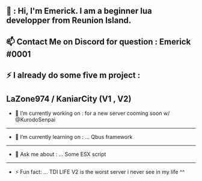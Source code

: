 👋 : Hi, I'm Emerick. I am a beginner lua developper from Reunion Island.
-------------------------------------------------------------------------------------------------------------------------------------------------------------------------

📫 Contact Me on Discord for question : Emerick #0001
-------------------------------------------------------------------------------------------------------------------------------------------------------------------------

⚡ I already do some five m project :
-------------------------------------------------------------------------------------------------------------------------------------------------------------------------

LaZone974 / 
KaniarCity (V1 , V2)
-------------------------------------------------------------------------------------------------------------------------------------------------------------------------

- 🔭 I’m currently working on :
for a new server cooming soon w/ @KurodoSenpai
-------------------------------------------------------------------------------------------------------------------------------------------------------------------------

- 🌱 I’m currently learning on : ...
Qbus framework
-------------------------------------------------------------------------------------------------------------------------------------------------------------------------

- 💬 Ask me about : ...
Some ESX script
-------------------------------------------------------------------------------------------------------------------------------------------------------------------------

- ⚡ Fun fact: ...
TDI LIFE V2 is the worst server i never see in my life ^^
